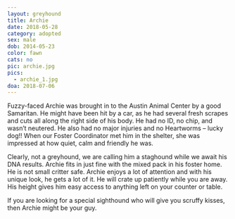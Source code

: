 ```yaml
---
layout: greyhound
title: Archie
date: 2018-05-28
category: adopted
sex: male
dob: 2014-05-23
color: fawn
cats: no
pic: archie.jpg
pics:
  - archie_1.jpg
doa: 2018-07-06
---
```


Fuzzy-faced Archie was brought in to the Austin Animal Center by a good Samaritan.  He might
have been hit by a car, as he had several fresh scrapes and cuts all along the right side of
his body.  He had no ID, no chip, and wasn’t neutered.  He also had no major injuries and no
Heartworms – lucky dog!!   When our Foster Coordinator met him in the shelter, she was
impressed at how quiet, calm and friendly he was.

Clearly, not a greyhound, we are calling him a staghound while we await his DNA results.
Archie fits in just fine with the mixed pack in his foster home.  He is not small critter
safe.  Archie enjoys a lot of attention and with his unique look, he gets a lot of it.  He
will crate up patiently while you are away.  His height gives him easy access to anything
left on your counter or table. 

If you are looking for a special sighthound who will give you scruffy kisses, then Archie
might be your guy.
